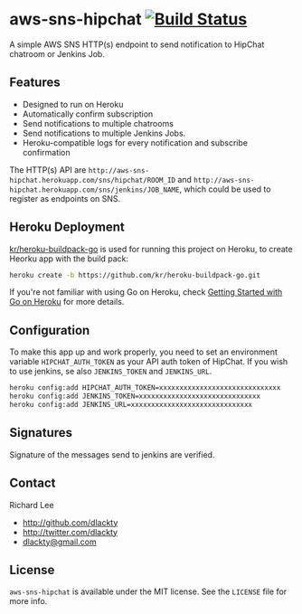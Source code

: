 aws-sns-hipchat [![Build Status](https://travis-ci.org/ifeelgoods/aws-sns-proxy.svg?branch=try_travis)](https://travis-ci.org/ifeelgoods/aws-sns-proxy)
===============

A simple AWS SNS HTTP(s) endpoint to send notification to HipChat chatroom or Jenkins Job.

## Features

* Designed to run on Heroku
* Automatically confirm subscription
* Send notifications to multiple chatrooms
* Send notifications to multiple Jenkins Jobs.
* Heroku-compatible logs for every notification and subscribe confirmation

The HTTP(s) API are `http://aws-sns-hipchat.herokuapp.com/sns/hipchat/ROOM_ID` and `http://aws-sns-hipchat.herokuapp.com/sns/jenkins/JOB_NAME`, which could be used to register as endpoints on SNS.

## Heroku Deployment

[kr/heroku-buildpack-go](https://github.com/kr/heroku-buildpack-go) is used for running this project on Heroku, to create Heorku app with the build pack: 

```bash
heroku create -b https://github.com/kr/heroku-buildpack-go.git
```

If you're not familiar with using Go on Heroku, check [Getting Started with Go on Heroku](http://mmcgrana.github.io/2012/09/getting-started-with-go-on-heroku.html) for more details.

## Configuration

To make this app up and work properly, you need to set an environment variable `HIPCHAT_AUTH_TOKEN` as your API auth token of HipChat.
If you wish to use jenkins, se also `JENKINS_TOKEN` and `JENKINS_URL`.

```bash
heroku config:add HIPCHAT_AUTH_TOKEN=xxxxxxxxxxxxxxxxxxxxxxxxxxxxxx
heroku config:add JENKINS_TOKEN=xxxxxxxxxxxxxxxxxxxxxxxxxxxxxx
heroku config:add JENKINS_URL=xxxxxxxxxxxxxxxxxxxxxxxxxxxxxx

```

## Signatures

Signature of the messages send to jenkins are verified.

## Contact

Richard Lee

- http://github.com/dlackty
- http://twitter.com/dlackty
- dlackty@gmail.com

## License

`aws-sns-hipchat` is available under the MIT license. See the `LICENSE` file for more info.


